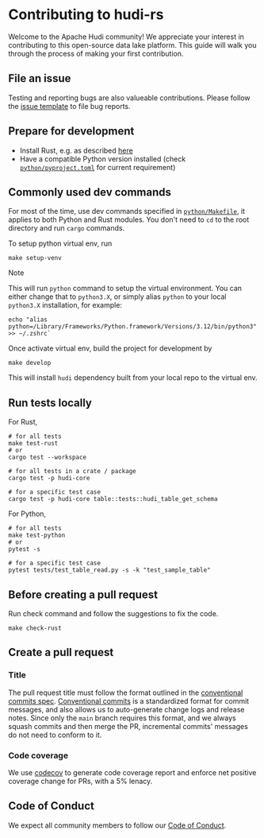 <!--
  ~ Licensed to the Apache Software Foundation (ASF) under one
  ~ or more contributor license agreements.  See the NOTICE file
  ~ distributed with this work for additional information
  ~ regarding copyright ownership.  The ASF licenses this file
  ~ to you under the Apache License, Version 2.0 (the
  ~ "License"); you may not use this file except in compliance
  ~ with the License.  You may obtain a copy of the License at
  ~
  ~   http://www.apache.org/licenses/LICENSE-2.0
  ~
  ~ Unless required by applicable law or agreed to in writing,
  ~ software distributed under the License is distributed on an
  ~ "AS IS" BASIS, WITHOUT WARRANTIES OR CONDITIONS OF ANY
  ~ KIND, either express or implied.  See the License for the
  ~ specific language governing permissions and limitations
  ~ under the License.
-->

# Contributing to hudi-rs

Welcome to the Apache Hudi community! We appreciate your interest in contributing to this open-source data lake
platform. This guide will walk you through the process of making your first contribution.

## File an issue

Testing and reporting bugs are also valueable contributions. Please follow
the [issue template](https://github.com/apache/hudi-rs/issues/new?template=bug_report.yml) to file bug reports.

## Prepare for development

- Install Rust, e.g. as described [here](https://doc.rust-lang.org/cargo/getting-started/installation.html)
- Have a compatible Python version installed (check [`python/pyproject.toml`](./python/pyproject.toml) for current
  requirement)

## Commonly used dev commands

For most of the time, use dev commands specified in [`python/Makefile`](./python/Makefile), it applies to both Python
and Rust modules. You don't need to `cd` to the root directory and run `cargo` commands.

To setup python virtual env, run

```shell
make setup-venv
```

> [!NOTE]
> This will run `python` command to setup the virtual environment. You can either change that to `python3.X`,
> or simply alias `python` to your local `python3.X` installation, for example:
> ```shell
> echo "alias python=/Library/Frameworks/Python.framework/Versions/3.12/bin/python3" >> ~/.zshrc`
> ```

Once activate virtual env, build the project for development by

```shell
make develop
```

This will install `hudi` dependency built from your local repo to the virtual env.

## Run tests locally


For Rust,

```shell
# for all tests
make test-rust
# or
cargo test --workspace

# for all tests in a crate / package
cargo test -p hudi-core

# for a specific test case
cargo test -p hudi-core table::tests::hudi_table_get_schema
```

For Python,

```shell
# for all tests
make test-python
# or
pytest -s

# for a specific test case
pytest tests/test_table_read.py -s -k "test_sample_table"
```

## Before creating a pull request

Run check command and follow the suggestions to fix the code.

```shell
make check-rust
```

## Create a pull request

### Title

The pull request title must follow the format outlined in
the [conventional commits spec](https://www.conventionalcommits.org). [Conventional commits](https://www.conventionalcommits.org)
is a standardized format for commit messages, and also allows us to auto-generate change logs and release notes. Since
only the `main` branch requires this format, and we always squash commits and then merge the PR, incremental commits'
messages
do not need to conform to it.

### Code coverage

We use [codecov](https://app.codecov.io/github/apache/hudi-rs) to generate code coverage report and enforce net positive
coverage change for PRs, with a 5% lenacy.

## Code of Conduct

We expect all community members to follow
our [Code of Conduct](https://www.apache.org/foundation/policies/conduct.html).
